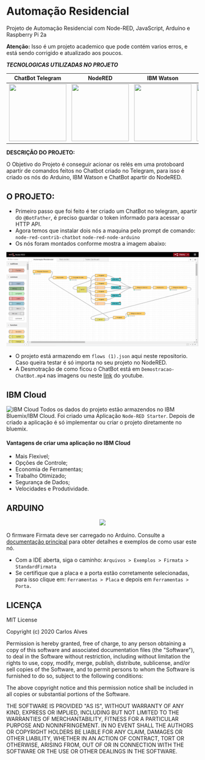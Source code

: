 # Automação Residencial
Projeto de Automação Residencial com Node-RED, JavaScript, Arduíno e Raspberry Pi 2a
<p><b>Atenção:</b> Isso é um projeto academico que pode contém varios erros, e está sendo corrigido e atualizado aos poucos.</p>
<p><em><b>TECNOLOGICAS UTILIZADAS NO PROJETO</b></em></p>

ChatBot Telegram | NodeRED | IBM Watson | Arduino
:---:|:---:|:---:|:---:
<img src="https://logodownload.org/wp-content/uploads/2017/11/telegram-logo.png" alt="" width="150" height="150" />| <img src="https://ww1.prweb.com/prfiles/2017/08/07/14579081/node-red.png" alt="" width="150" height="150" /> | <img src="https://miro.medium.com/max/300/1*aoImpBpbh98TafNt3iT91w.png" alt="" width="150" height="150" /> | <img src="https://cdn.freebiesupply.com/logos/thumbs/2x/arduino-logo.png" alt="" width="199" height="150" />

<p><b> DESCRIÇÃO DO PROJETO: </b> </p>
<p> O Objetivo do Projeto é conseguir acionar os relés em uma protoboard apartir de comandos feitos no Chatbot criado no Telegram, para isso é criado os nós do Arduino, IBM Watson e ChatBot apartir do NodeRED.</p>
<h2> O PROJETO:</h2>

* Primeiro passo que foi feito é ter criado um ChatBot no telegram, apartir do `@BotFather`, é preciso guardar o token informado para acessar o HTTP API.
* Agora temos que instalar dois nós a maquina pelo prompt de comando:
`node-red-contrib-chatbot`
`node-red-node-arduino`
* Os nós foram montados conforme mostra a imagem abaixo:

<img src="https://raw.githubusercontent.com/EuCarlos/Automacao-Residencial/master/Imagens/nodered-imagem-projeto.png" />

* O projeto está armazendo em `flows (1).json` aqui neste repositorio. Caso queira testar é só importa no seu projeto no NodeRED.
* A Desmotração de como ficou o ChatBot está em `Demostracao-ChatBot.mp4` nas imagens ou neste [link](https://youtu.be/l7tdQdVSZfQ) do youtube.

## IBM Cloud
![IBM Cloud](https://miro.medium.com/fit/c/1838/551/1*g4OPeVwVbt0HTQo2dkV4ew.png)
Todos os dados do projeto estão armazendos no IBM Bluemix/IBM Cloud. Foi criado uma Aplicação `Node-RED Starter`. Depois de criado a aplicação é só implementar ou criar o projeto diretamente no bluemix.
#### Vantagens de criar uma aplicação no IBM Cloud
* Mais Flexivel;
* Opções de Controle;
* Economia de Ferramentas;
* Trabalho Otimizado;
* Segurança de Dados;
* Velocidades e Produtividade.

## ARDUINO
<p align="center">
  <img width="150" src="https://eaceto.dev/wp-content/uploads/2020/03/1484328266stickers_logo_text.png">
</p>

O firmware Firmata deve ser carregado no Arduino. Consulte a [documentação principal](https://nodered.org/docs/faq/interacting-with-arduino) para obter detalhes e exemplos de como usar este nó.
* Com a IDE aberta, siga o caminho: `Arquivos > Exemplos > Firmata > StandardFirmata`
* Se certifique que a placa e a porta estão corretamente selecionadas, para isso clique em: `Ferramentas > Placa` e depois em `Ferramentas > Porta.`

## LICENÇA

MIT License

Copyright (c) 2020 Carlos Alves

Permission is hereby granted, free of charge, to any person obtaining a copy
of this software and associated documentation files (the "Software"), to deal
in the Software without restriction, including without limitation the rights
to use, copy, modify, merge, publish, distribute, sublicense, and/or sell
copies of the Software, and to permit persons to whom the Software is
furnished to do so, subject to the following conditions:

The above copyright notice and this permission notice shall be included in all
copies or substantial portions of the Software.

THE SOFTWARE IS PROVIDED "AS IS", WITHOUT WARRANTY OF ANY KIND, EXPRESS OR
IMPLIED, INCLUDING BUT NOT LIMITED TO THE WARRANTIES OF MERCHANTABILITY,
FITNESS FOR A PARTICULAR PURPOSE AND NONINFRINGEMENT. IN NO EVENT SHALL THE
AUTHORS OR COPYRIGHT HOLDERS BE LIABLE FOR ANY CLAIM, DAMAGES OR OTHER
LIABILITY, WHETHER IN AN ACTION OF CONTRACT, TORT OR OTHERWISE, ARISING FROM,
OUT OF OR IN CONNECTION WITH THE SOFTWARE OR THE USE OR OTHER DEALINGS IN THE
SOFTWARE.

